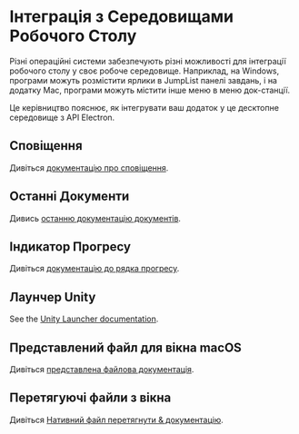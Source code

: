 # Інтеграція з Середовищами Робочого Столу

Різні операційні системи забезпечують різні можливості для інтеграції робочого столу у своє робоче середовище. Наприклад, на Windows, програми можуть розмістити ярлики в JumpList панелі завдань, і на додатку Mac, програми можуть містити інше меню в меню док-станції.

Це керівництво пояснює, як інтегрувати ваш додаток у це десктопне середовище з API Electron.

## Сповіщення

Дивіться [документацію про сповіщення](notifications.md).

## Останні Документи

Дивись [останню документацію документів](recent-documents.md).

## Індикатор Прогресу

Дивіться [документацію до рядка прогресу](progress-bar.md).

## Лаунчер Unity

See the [Unity Launcher documentation][unity-launcher].

## Представлений файл для вікна macOS

Дивіться [представлена файлова документація](represented-file.md).

## Перетягуючі файли з вікна

Дивіться [Нативний файл перетягнути & документацію](native-file-drag-drop.md).

[unity-launcher]: https://help.ubuntu.com/community/UnityLaunchersAndDesktopFiles#Adding_shortcuts_to_a_launcher
